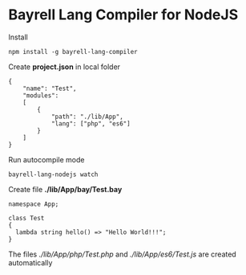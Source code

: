# Bayrell Lang Compiler for NodeJS

Install

```npm install -g bayrell-lang-compiler```

Create **project.json** in local folder

```
{
	"name": "Test",
	"modules":
	[
		{
			"path": "./lib/App",
			"lang": ["php", "es6"]
		}
	]
}
```

Run autocompile mode

```
bayrell-lang-nodejs watch
```

Create file **./lib/App/bay/Test.bay**

```
namespace App;

class Test
{
  lambda string hello() => "Hello World!!!";
}
```

The files *./lib/App/php/Test.php* and *./lib/App/es6/Test.js* are created automatically


